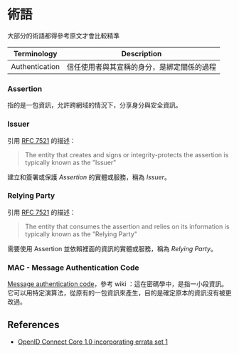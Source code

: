 # 術語

大部分的術語都得參考原文才會比較精準

| Terminology | Description |
| --- | --- |
| Authentication | 信任使用者與其宣稱的身分，是綁定關係的過程 |


### Assertion

指的是一包資訊，允許跨網域的情況下，分享身分與安全資訊。

### Issuer

引用 [RFC 7521](https://tools.ietf.org/html/rfc7521#section-3) 的描述：

> The entity that creates and signs or integrity-protects the assertion is typically known as the "Issuer"

建立和簽署或保護 *Assertion* 的實體或服務，稱為 *Issuer*。

### Relying Party

引用 [RFC 7521](https://tools.ietf.org/html/rfc7521#section-3) 的描述：

> The entity that consumes the assertion and relies on its information is typically known as the "Relying Party"

需要使用 Assertion 並依賴裡面的資訊的實體或服務，稱為 *Relying Party*。

### MAC - Message Authentication Code

[Message authentication code](https://zh.wikipedia.org/wiki/%E8%A8%8A%E6%81%AF%E9%91%91%E5%88%A5%E7%A2%BC)，參考 wiki ：這在密碼學中，是指一小段資訊。它可以用特定演算法，從原有的一包資訊來產生，目的是確定原本的資訊沒有被更改過。

## References

* [OpenID Connect Core 1.0 incorporating errata set 1](https://openid.net/specs/openid-connect-core-1_0.html#Terminology)
